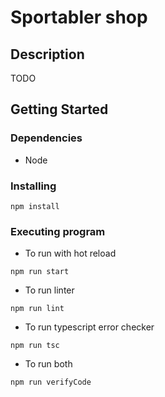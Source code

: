 # Sportabler shop


## Description

TODO

## Getting Started

### Dependencies

* Node

### Installing

```
npm install
```

### Executing program

* To run with hot reload
```
npm run start
```
* To run linter
```
npm run lint
```
* To run typescript error checker
```
npm run tsc
```
* To run both
```
npm run verifyCode
```
